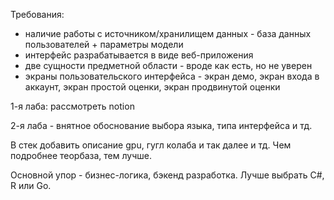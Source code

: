 Требования:
- наличие работы с источником/хранилищем данных - база данных пользователей + параметры модели
- интерфейс разрабатывается в виде веб-приложения
- две сущности предметной области - вроде как есть, но не уверен
- экраны пользовательского интерфейса - экран демо, экран входа в аккаунт, экран простой оценки, экран продвинутой оценки

1-я лаба:
рассмотреть notion
 
2-я лаба - внятное обоснование выбора языка, типа интерфейса и тд. 

В стек добавить описание gpu, гугл колаба и так далее и тд. Чем подробнее теорбаза, тем лучше.

Основной упор - бизнес-логика, бэкенд разработка. Лучше выбрать C#, R или Go.